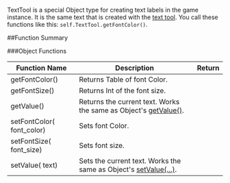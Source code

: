 TextTool is a special Object type for creating text labels in the game instance. It is the same text that is created with the [text tool](http://berserk-games.com/knowledgebase/1958/). You call these functions like this: `self.TextTool.getFontColor()`.

##Function Summary

###Object Functions

Function Name | Description | Return 
-- | -- | -- 
getFontColor()  | Returns Table of font Color. | [<span class="ret col"></span>](typeandclass#color)
getFontSize()  | Returns Int of the font size. | [<span class="ret int"></span>](typeandclass)
getValue()  | Returns the current text. Works the same as Object's [getValue()](object#getvalue). | [<span class="ret str"></span>](typeandclass)
setFontColor([<span class="tag col"></span>](typeandclass#color) font_color) | Sets font Color. | [<span class="ret boo"></span>](typeandclass)
setFontSize([<span class="tag int"></span>](typeandclass) font_size) | Sets font size. | [<span class="ret boo"></span>](typeandclass)
setValue([<span class="tag str"></span>](typeandclass) text) | Sets the current text. Works the same as Object's [setValue(...)](object#setvalue). | [<span class="ret boo"></span>](typeandclass)
